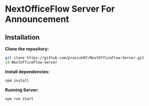 # NextOfficeFlow Server For Announcement

## Installation

**Clone the repository:**

```sh
git clone https://github.com/prasish07/NextOfficeFlow-Server.git
cd NextOfficeFlow-Server
```

**Install dependencies:**

```sh
npm install
```

**Running Server:**
```sh
npm run start
```
